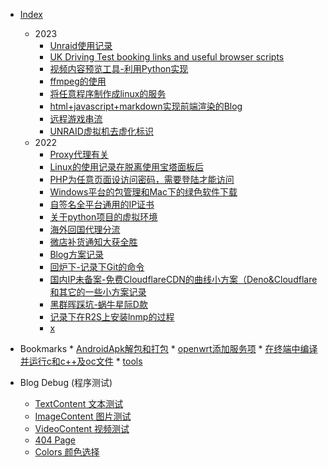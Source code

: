 * [Index](./)
    - 2023
        * [Unraid使用记录](./2023/Unraid使用记录)
        * [UK Driving Test booking links and useful browser scripts](./2023/UK-Driving-Test-Booking-Links-And-Useful-Browser-Scripts)
        * [视频内容预览工具-利用Python实现](./2023/视频内容预览工具-利用Python实现)
        * [ffmpeg的使用](./2023/ffmpeg的使用)
        * [将任意程序制作成linux的服务](./2023/将任意程序制作成linux的服务)
        * [html+javascript+markdown实现前端渲染的Blog](./2023/html+javascript+markdown实现前端渲染的Blog)
        * [远程游戏串流](./2023/远程游戏串流)
        * [UNRAID虚拟机去虚化标识](./2023/UNRAID虚拟机去虚化标识)
    - 2022
        * [Proxy代理有关](./2022/Proxy代理有关)
        * [Linux的使用记录在脱离使用宝塔面板后](./2022/Linux的使用记录在脱离使用宝塔面板后)
        * [PHP为任意页面设访问密码，需要登陆才能访问](./2022/PHP为任意页面设访问密码，需要登陆才能访问)
        * [Windows平台的包管理和Mac下的绿色软件下载](./2022/Windows平台的包管理和Mac下的绿色软件下载)
        * [自签名全平台通用的IP证书](./2022/自签名全平台通用的IP证书)
        * [关于python项目的虚拟环境](./2022/关于python项目的虚拟环境)
        * [海外回国代理分流](./2022/海外回国代理分流)
        * [微店补货通知大获全胜](./2022/微店补货通知大获全胜)
        * [Blog方案记录](./2022/Blog方案记录)
        * [回炉下-记录下Git的命令](./2022/回炉下-记录下Git的命令)
        * [国内IP未备案-免费CloudflareCDN的曲线小方案（Deno&Cloudflare和其它的一些小方案记录](./2022/国内IP未备案-免费CloudflareCDN的曲线小方案（Deno&Cloudflare和其它的一些小方案记录)
        * [黑群晖踩坑-蜗牛星际D款](./2022/黑群晖踩坑-蜗牛星际D款)
        * [记录下在R2S上安装lnmp的过程](./2022/记录下在R2S上安装lnmp的过程)
        * [x](./2022/x)

* Bookmarks
	   * [AndroidApk解包和打包](./bookmarks/AndroidApk解包和打包)
      * [openwrt添加服务项](./bookmarks/openwrt添加服务项)
      * [在终端中编译并运行c和c++及oc文件](./bookmarks/在终端中编译并运行c和c++及oc文件)
      * [tools](./bookmarks/tools)

* Blog Debug (程序测试)
    * [TextContent 文本测试](./0000/Text)
    * [ImageContent 图片测试](./0000/Media)
    * [VideoContent 视频测试](./0000/Video)
    * [404 Page](./0000/xxxxxx)
    * [Colors 颜色选择](./0000/Colors)
